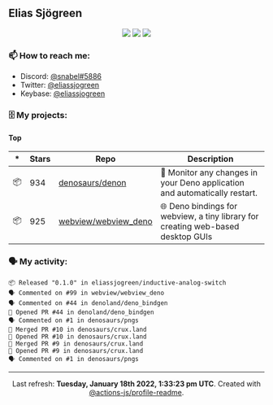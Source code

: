 ## Elias Sjögreen

<p align="center">
  <img src="https://img.shields.io/badge/🎂-dec. 2003-success" />
  <img src="https://img.shields.io/badge/🌎-Stockholm-informational" />
  <img src="https://img.shields.io/badge/👦-He/Him-informational" />
</p>

### 📫 How to reach me:

- Discord: [@snabel#5886](https://discord.com/users/267978757799673866)
- Twitter: [@eliassjogreen](https://twitter.com/eliassjogreen)
- Keybase: [@eliassjogreen](https://keybase.io/eliassjogreen)

### 🗄 My projects:

#### Top
|*|Stars|Repo|Description|
|---|---|---|---|
| 📦 | 934 | [denosaurs/denon](https://github.com/denosaurs/denon) | 👀 Monitor any changes in your Deno application and automatically restart. |
| 📦 | 925 | [webview/webview_deno](https://github.com/webview/webview_deno) | 🌐 Deno bindings for webview, a tiny library for creating web-based desktop GUIs |

### 🗣 My activity:

```
📦 Released "0.1.0" in eliassjogreen/inductive-analog-switch
🗣 Commented on #99 in webview/webview_deno
🗣 Commented on #44 in denoland/deno_bindgen
💪 Opened PR #44 in denoland/deno_bindgen
🗣 Commented on #1 in denosaurs/pngs
🎉 Merged PR #10 in denosaurs/crux.land
💪 Opened PR #10 in denosaurs/crux.land
🎉 Merged PR #9 in denosaurs/crux.land
💪 Opened PR #9 in denosaurs/crux.land
🗣 Commented on #1 in denosaurs/pngs
```

------------
<p align="center">Last refresh: <b>Tuesday, January 18th 2022, 1:33:23 pm UTC</b>. Created with <a href=https://github.com/marketplace/actions/profile-readme>@actions-js/profile-readme</a>.</p>
